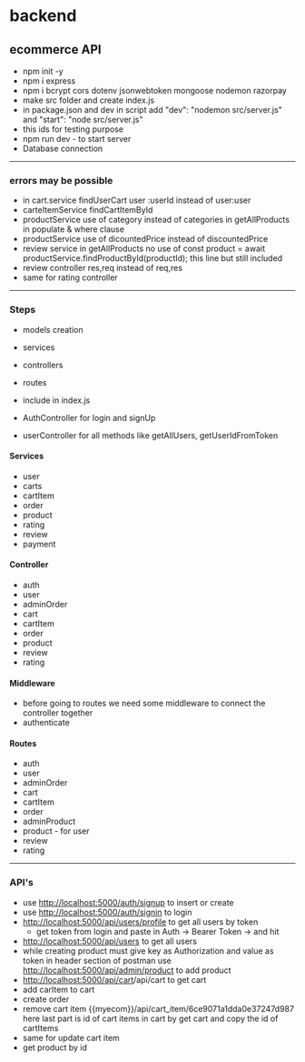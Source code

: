 # backend

## ecommerce API

- npm init -y
- npm i express
- npm i bcrypt cors dotenv jsonwebtoken mongoose nodemon razorpay
- make src folder and create index.js
- in package.json and dev in script  add "dev": "nodemon src/server.js" and "start": "node src/server.js"
- this ids for testing purpose
- npm run dev - to start server
- Database connection

---

### errors may be possible

- in cart.service findUserCart user :userId instead of user:user
- carteItemService findCartItemById
- productService use of category instead of categories in getAllProducts in populate & where clause
- productService use of dicountedPrice instead of discountedPrice
- review service in getAllProducts no  use of const product = await productService.findProductById(productId); this line but still included
- review controller res,req instead of req,res
- same for rating controller

---

### Steps

- models creation
- services
- controllers
- routes
- include in index.js

- AuthController for login and signUp
- userController for all methods like getAllUsers, getUserIdFromToken

#### Services

- user
- carts
- cartItem
- order
- product
- rating
- review
- payment

#### Controller

- auth
- user
- adminOrder
- cart
- cartItem
- order
- product
- review
- rating

#### Middleware

- before going to routes we need some middleware to connect the controller together
- authenticate

#### Routes

- auth
- user
- adminOrder
- cart
- cartItem
- order
- adminProduct
- product - for user
- review
- rating

---

### API's

- use <http://localhost:5000/auth/signup> to insert or create
- use <http://localhost:5000/auth/signin> to login
- <http://localhost:5000/api/users/profile> to get all users by token
  - get token from login and paste in Auth -> Bearer Token -> and hit
- <http://localhost:5000/api/users> to get all users
- while creating product must give key as Authorization and value as token in header section of postman
use <http://localhost:5000/api/admin/product> to add product
- <http://localhost:5000/api/cart>/api/cart to get cart
- add carItem to cart
- create order
- remove cart item {{myecom}}/api/cart_item/6ce9071a1dda0e37247d987 here last part is id of cart items in cart by get cart and copy the id of cartItems
- same for update cart item
- get product by id
